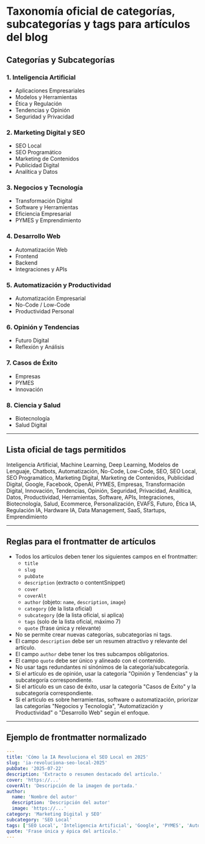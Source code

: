 # Taxonomía oficial de categorías, subcategorías y tags para artículos del blog

## Categorías y Subcategorías

### 1. Inteligencia Artificial

- Aplicaciones Empresariales
- Modelos y Herramientas
- Ética y Regulación
- Tendencias y Opinión
- Seguridad y Privacidad

### 2. Marketing Digital y SEO

- SEO Local
- SEO Programático
- Marketing de Contenidos
- Publicidad Digital
- Analítica y Datos

### 3. Negocios y Tecnología

- Transformación Digital
- Software y Herramientas
- Eficiencia Empresarial
- PYMES y Emprendimiento

### 4. Desarrollo Web

- Automatización Web
- Frontend
- Backend
- Integraciones y APIs

### 5. Automatización y Productividad

- Automatización Empresarial
- No-Code / Low-Code
- Productividad Personal

### 6. Opinión y Tendencias

- Futuro Digital
- Reflexión y Análisis

### 7. Casos de Éxito

- Empresas
- PYMES
- Innovación

### 8. Ciencia y Salud

- Biotecnología
- Salud Digital

---

## Lista oficial de tags permitidos

Inteligencia Artificial, Machine Learning, Deep Learning, Modelos de Lenguaje, Chatbots, Automatización, No-Code, Low-Code, SEO, SEO Local, SEO Programático, Marketing Digital, Marketing de Contenidos, Publicidad Digital, Google, Facebook, OpenAI, PYMES, Empresas, Transformación Digital, Innovación, Tendencias, Opinión, Seguridad, Privacidad, Analítica, Datos, Productividad, Herramientas, Software, APIs, Integraciones, Biotecnología, Salud, Ecommerce, Personalización, EVAFS, Futuro, Ética IA, Regulación IA, Hardware IA, Data Management, SaaS, Startups, Emprendimiento

---

## Reglas para el frontmatter de artículos

- Todos los artículos deben tener los siguientes campos en el frontmatter:
  - `title`
  - `slug`
  - `pubDate`
  - `description` (extracto o contentSnippet)
  - `cover`
  - `coverAlt`
  - `author` (objeto: `name`, `description`, `image`)
  - `category` (de la lista oficial)
  - `subcategory` (de la lista oficial, si aplica)
  - `tags` (solo de la lista oficial, máximo 7)
  - `quote` (frase única y relevante)
- No se permite crear nuevas categorías, subcategorías ni tags.
- El campo `description` debe ser un resumen atractivo y relevante del artículo.
- El campo `author` debe tener los tres subcampos obligatorios.
- El campo `quote` debe ser único y alineado con el contenido.
- No usar tags redundantes ni sinónimos de la categoría/subcategoría.
- Si el artículo es de opinión, usar la categoría "Opinión y Tendencias" y la subcategoría correspondiente.
- Si el artículo es un caso de éxito, usar la categoría "Casos de Éxito" y la subcategoría correspondiente.
- Si el artículo es sobre herramientas, software o automatización, priorizar las categorías "Negocios y Tecnología", "Automatización y Productividad" o "Desarrollo Web" según el enfoque.

---

## Ejemplo de frontmatter normalizado

```yaml
---
title: 'Cómo la IA Revoluciona el SEO Local en 2025'
slug: 'ia-revoluciona-seo-local-2025'
pubDate: '2025-07-22'
description: 'Extracto o resumen destacado del artículo.'
cover: 'https://...'
coverAlt: 'Descripción de la imagen de portada.'
author:
  name: 'Nombre del autor'
  description: 'Descripción del autor'
  image: 'https://...'
category: 'Marketing Digital y SEO'
subcategory: 'SEO Local'
tags: ['SEO Local', 'Inteligencia Artificial', 'Google', 'PYMES', 'Automatización']
quote: 'Frase única y épica del artículo.'
---
```
